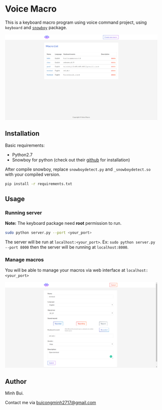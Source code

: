 # Voice Macro
This is a keyboard macro program using voice command project, using `keyboard` and [`snowboy`](https://snowboy.kitt.ai/) package.

![home_page](screenshots/home.png)

## Installation
Basic requirements:
- Python2.7
- Snowboy for python (check out their [github](https://github.com/kitt-ai/snowboy) for installation)

After compile snowboy, replace `snowboydetect.py` and `_snowboydetect.so` with your compiled version.

```bash
pip install -r requirements.txt
```

## Usage

### Running server
**Note:** The keyboard package need **root** permission to run.
```bash
sudo python server.py --port <your_port>
```
The server will be run at `localhost:<your_port>`. Ex: `sudo python server.py --port 8000` then the server will be running at `localhost:8000`.

### Manage macros
You will be able to manage your macros via web interface at `localhost:<your_port>`

![form_page](screenshots/form.png)

## Author
Minh Bui.

Contact me via buicongminh2717@gmail.com



